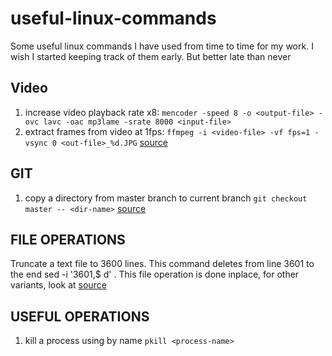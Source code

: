 # useful-linux-commands
Some useful linux commands I have used from time to time for my work. I wish I started keeping track of them early. But better late than never

## Video
1. increase video playback rate x8: ```mencoder -speed 8 -o <output-file> -ovc lavc -oac mp3lame -srate 8000 <input-file>```
1. extract frames from video at 1fps: ```ffmpeg -i <video-file> -vf fps=1 -vsync 0 <out-file>_%d.JPG``` [source](https://askubuntu.com/questions/1019356/how-can-l-use-ffmpeg-to-extract-frames-with-a-certain-fps-ans-scaling)

## GIT
1. copy a directory from master branch to current branch ```git checkout master -- <dir-name>``` [source](https://stackoverflow.com/questions/2668886/git-copy-all-files-in-a-directory-from-another-branch)

## FILE OPERATIONS
Truncate a text file to 3600 lines. This command deletes from line 3601 to the end sed -i '3601,$ d' <filename>. This file operation is done inplace, for other variants, look at [source](https://stackoverflow.com/questions/19017994/how-do-i-limit-or-truncate-text-file-by-number-of-lines)
  
## USEFUL OPERATIONS
1. kill a process using by name ```pkill <process-name>```
